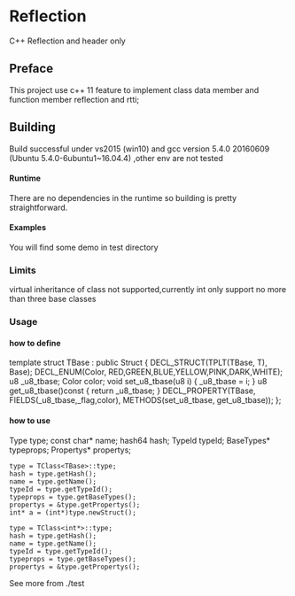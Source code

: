 # Reflection
C++ Reflection and header only

## Preface
This project use c++ 11 feature to implement class data member and function member reflection and rtti;

## Building
Build successful under vs2015 (win10) and gcc version 5.4.0 20160609 (Ubuntu 5.4.0-6ubuntu1~16.04.4) ,other env are not tested

#### Runtime
There are no dependencies in the runtime so building is pretty straightforward.


#### Examples
You will find some demo in test directory

### Limits
virtual inheritance of class not supported,currently int only support no more than three base classes


### Usage
#### how to define

  template <typename T>
	struct TBase : public Struct
	{
		DECL_STRUCT(TPLT(TBase, T), Base);
		DECL_ENUM(Color, RED,GREEN,BLUE,YELLOW,PINK,DARK,WHITE);
		u8 _u8_tbase;
    Color color;
		void set_u8_tbase(u8 i) { _u8_tbase = i; }
		u8   get_u8_tbase()const { return _u8_tbase; }
		DECL_PROPERTY(TBase, FIELDS(_u8_tbase,_flag,color), METHODS(set_u8_tbase, get_u8_tbase));
	};
	
#### how to use

  Type type;
	const char* name;
	hash64 hash;
	TypeId typeId;
	BaseTypes* typeprops;
	Propertys* propertys;

	type = TClass<TBase>::type;
	hash = type.getHash();
	name = type.getName();
	typeId = type.getTypeId();
	typeprops = type.getBaseTypes();
	propertys = &type.getPropertys();
	int* a = (int*)type.newStruct();

	type = TClass<int*>::type;
	hash = type.getHash();
	name = type.getName();
	typeId = type.getTypeId();
	typeprops = type.getBaseTypes();
	propertys = &type.getPropertys();

See more from ./test
